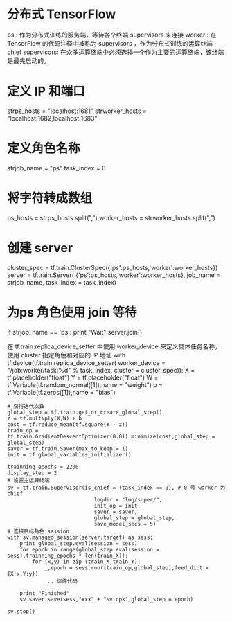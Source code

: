 # 分布式 TensorFlow
ps : 作为分布式训练的服务端，等待各个终端 supervisors 来连接
worker : 在 TensorFlow 的代码注释中被称为 supervisors ，作为分布式训练的运算终端
chief supervisors: 在众多运算终端中必须选择一个作为主要的运算终端，该终端是最先启动的。
 
# 定义 IP 和端口
strps_hosts = "localhost:1681"
strworker_hosts = "localhost:1682,localhost:1683"
 
# 定义角色名称
strjob_name = "ps"
task_index = 0
# 将字符转成数组
ps_hosts = strps_hosts.split(",")
worker_hosts = strworker_hosts.split(",")
 
# 创建 server
cluster_spec = tf.train.ClusterSpec({'ps':ps_hosts,'worker':worker_hosts})
server = tf.train.Server(
                    {'ps':ps_hosts,'worker':worker_hosts},
                    job_name = strjob_name,
                    task_index = task_index)
 
# 为ps 角色使用 join 等待
if strjob_name == 'ps':
    print "Wait"
    server.join()
    
在 tf.train.replica_device_setter 中使用 worker_device 来定义具体任务名称，使用 cluster 指定角色和对应的 IP 地址
with tf.device(tf.train.replica_device_setter(
        worker_device = "/job:worker/task:%d" % task_index,
        cluster = cluster_spec)):
    X = tf.placeholder("float")
    Y = tf.placeholder("float")
    W = tf.Variable(tf.random_normal([1]),name = "weight")
    b = tf.Variable(tf.zeros([1]),name = "bias")
    
    # 获得迭代次数
    global_step = tf.train.get_or_create_global_step()
    z = tf.multiply(X,W) + b
    cost = tf.reduce_mean(tf.square(Y - z))
    train_op = tf.train.GradientDescentOptimizer(0.01).minimize(cost,global_step = global_step)
    saver = tf.train.Saver(max_to_keep = 1)
    init = tf.global_variables_initializer()
    
    trainning_epochs = 2200
    display_step = 2
    # 设置主运算终端
    sv = tf.train.Supervisor(is_chief = (task_index == 0), # 0 号 worker 为 chief
                                logdir = "log/super/",
                                init_op = init,
                                saver = saver,
                                global_step = global_step,
                                save_model_secs = 5)
    # 连接目标角色 session
    with sv.managed_session(server.target) as sess:
        print global_step.eval(session = sess)
        for epoch in range(global_step.eval(session = sess),trainning_epochs * len(train_X)):
            for (x,y) in zip (train_X,train_Y):
                _,epoch = sess.run([train_op,global_step],feed_dict = {X:x,Y:y})
                ... 训练代码
        
        print "Finished"
        sv.saver.save(sess,"xxx" + "sv.cpk",global_step = epoch)
    
    sv.stop()
